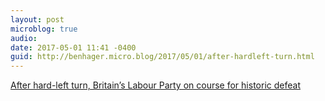 ```yaml
---
layout: post
microblog: true
audio: 
date: 2017-05-01 11:41 -0400
guid: http://benhager.micro.blog/2017/05/01/after-hardleft-turn.html
---
```

[After hard-left turn, Britain’s Labour Party on course for historic defeat](https://www.washingtonpost.com/world/europe/after-hard-left-turn-under-jeremy-corbyn-britains-labour-party-on-course-for-historic-defeat/2017/04/30/a4efcc68-29dd-11e7-9081-f5405f56d3e4_story.html)
